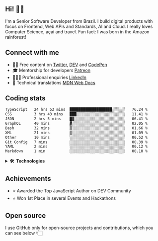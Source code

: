 ## Hi! 👋🏻 

I'm a Senior Software Developer from Brazil. I build digital products with focus on Frontend, Web APIs and Standards, AI and Cloud. I really loves Computer Science, açaí and travel. Fun fact: I was born in the Amazon rainforest!


## Connect with me

- ✍🏻 Free content on [Twitter](https://twitter.com/lucasmezs), [DEV](https://dev.to/lucasm) and [CodePen](https://codepen.io/lucasm)
- 🎓 Mentorship for developers [Patreon](https://patreon.com/lucasm)
- 👨🏼‍💻 Professional enquiries [LinkedIn](https://linkedin.com/in/lucasmezs)
- 📜 Technical translations [MDN Web Docs](https://github.com/mdn/) 


## Coding stats

<!--START_SECTION:waka-->

```txt
TypeScript   24 hrs 53 mins  ███████████████████░░░░░░   76.24 %
CSS          3 hrs 43 mins   ███░░░░░░░░░░░░░░░░░░░░░░   11.41 %
JSON         2 hrs 5 mins    █▓░░░░░░░░░░░░░░░░░░░░░░░   06.41 %
GraphQL      40 mins         ▓░░░░░░░░░░░░░░░░░░░░░░░░   02.05 %
Bash         32 mins         ▒░░░░░░░░░░░░░░░░░░░░░░░░   01.66 %
XML          21 mins         ▒░░░░░░░░░░░░░░░░░░░░░░░░   01.09 %
Other        10 mins         ░░░░░░░░░░░░░░░░░░░░░░░░░   00.52 %
Git Config   7 mins          ░░░░░░░░░░░░░░░░░░░░░░░░░   00.39 %
YAML         2 mins          ░░░░░░░░░░░░░░░░░░░░░░░░░   00.12 %
Markdown     1 min           ░░░░░░░░░░░░░░░░░░░░░░░░░   00.10 %
```

<!--END_SECTION:waka-->

<details>
<summary><strong>🛠️&nbsp;&nbsp;Technologies</strong></summary>
</br>
  
[![typescript](https://skillicons.dev/icons?i=typescript)](https://typescriptlang.org/)
[![react](https://skillicons.dev/icons?i=react)](https://react.dev)
[![css](https://skillicons.dev/icons?i=css)](https://developer.mozilla.org/docs/Web/CSS)
[![webpack](https://skillicons.dev/icons?i=webpack)](https://webpack.js.org/)
[![sass](https://skillicons.dev/icons?i=sass)](https://sass-lang.com/)
[![html](https://skillicons.dev/icons?i=html)](https://developer.mozilla.org/docs/Web/HTML)
[![javascript](https://skillicons.dev/icons?i=javascript)](https://developer.mozilla.org/docs/Web/JavaScript)
[![graphql](https://skillicons.dev/icons?i=graphql)](https://graphql.org/)
[![docker](https://skillicons.dev/icons?i=docker)](https://docker.com/)
[![git](https://skillicons.dev/icons?i=git)](https://git-scm.com/)
[![nodejs](https://skillicons.dev/icons?i=nodejs)](https://nodejs.org)
[![vue](https://skillicons.dev/icons?i=vue)](https://vuejs.org/)
[![c](https://skillicons.dev/icons?i=c)](https://w3schools.com/c/)
[![nextjs](https://skillicons.dev/icons?i=nextjs)](https://nextjs.org/)
[![wordpress](https://skillicons.dev/icons?i=wordpress)](https://wordpress.org/)
[![postgresql](https://skillicons.dev/icons?i=postgresql)](https://postgresql.org/)
[![aws](https://skillicons.dev/icons?i=aws)](https://aws.amazon.com/)
[![azure](https://skillicons.dev/icons?i=azure)](https://azure.microsoft.com/)
[![gcp](https://skillicons.dev/icons?i=gcp)](https://cloud.google.com/)
[![nginx](https://skillicons.dev/icons?i=nginx)](https://nginx.com/)
[![angular](https://skillicons.dev/icons?i=angular)](https://angular.io/)
[![styledcomponents](https://skillicons.dev/icons?i=styledcomponents)](https://styled-components.com/)
[![svg](https://skillicons.dev/icons?i=svg)](https://developer.mozilla.org/docs/Web/SVG)
[![vscode](https://skillicons.dev/icons?i=vscode)](https://code.visualstudio.com/)
[![vim](https://skillicons.dev/icons?i=vim)](https://neovim.io/)
[![linux](https://skillicons.dev/icons?i=linux)](https://distrochooser.de/)
[![openstack](https://skillicons.dev/icons?i=openstack)](https://openstack.org/)
[![grafana](https://skillicons.dev/icons?i=grafana)](https://grafana.com/)


</details>

## Achievements

- ⭐️ Awarded the Top JavaScript Author on DEV Community
- ⭐️ Won 1st Place in several Events and Hackathons

## Open source 

I use GitHub only for open-source projects and contributions, which you can see below 👇🏻
